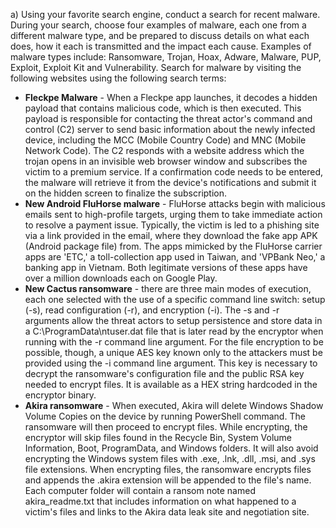 a) Using your favorite search engine, conduct a search for recent malware. During your search, choose four examples of malware, each one from a different malware type, and be prepared to discuss details on
what each does, how it each is transmitted and the impact each cause. Examples of malware types include: Ransomware, Trojan, Hoax, Adware, Malware, PUP, Exploit, Exploit Kit and Vulnerability. Search for malware by visiting the following websites using the following search
terms:
- **Fleckpe Malware** - When a Fleckpe app launches, it decodes a hidden payload that contains malicious code, which is then executed. This payload is responsible for contacting the threat actor's command and control (C2) server to send basic information about the newly infected device, including the MCC (Mobile Country Code) and MNC (Mobile Network Code). The C2 responds with a website address which the trojan opens in an invisible web browser window and subscribes the victim to a premium service. If a confirmation code needs to be entered, the malware will retrieve it from the device's notifications and submit it on the hidden screen to finalize the subscription.
- **New Android FluHorse malware** - FluHorse attacks begin with malicious emails sent to high-profile targets, urging them to take immediate action to resolve a payment issue. Typically, the victim is led to a phishing site via a link provided in the email, where they download the fake app APK (Android package file) from. The apps mimicked by the FluHorse carrier apps are 'ETC,' a toll-collection app used in Taiwan, and 'VPBank Neo,' a banking app in Vietnam. Both legitimate versions of these apps have over a million downloads each on Google Play.
- **New Cactus ransomware** - there are three main modes of execution, each one selected with the use of a specific command line switch: setup (-s), read configuration (-r), and encryption (-i). The -s and -r arguments allow the threat actors to setup persistence and store data in a C:\ProgramData\ntuser.dat file that is later read by the encryptor when running with the -r command line argument. For the file encryption to be possible, though, a unique AES key known only to the attackers must be provided using the -i command line argument. This key is necessary to decrypt the ransomware's configuration file and the public RSA key needed to encrypt files. It is available as a HEX string hardcoded in the encryptor binary.
- **Akira ransomware** - When executed, Akira will delete Windows Shadow Volume Copies on the device by running PowerShell command. The ransomware will then proceed to encrypt files. While encrypting, the encryptor will skip files found in the Recycle Bin, System Volume Information, Boot, ProgramData, and Windows folders. It will also avoid encrypting the Windows system files with .exe, .lnk, .dll, .msi, and .sys file extensions. When encrypting files, the ransomware encrypts files and appends the .akira extension will be appended to the file's name. Each computer folder will contain a ransom note named akira_readme.txt  that includes information on what happened to a victim's files and links to the Akira data leak site and negotiation site.


